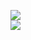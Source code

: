 [![](https://img.shields.io/badge/Made%20With-Github%20Spray-lightgrey.svg?style=for-the-badge&logo=github)](https://github.com/Annihil/github-spray#22996)  
[![](https://i.imgur.com/2DrTn0Z.gif)](https://github.com/Annihil/github-spray)
